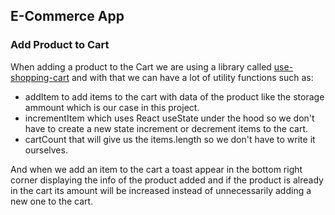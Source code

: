 ## E-Commerce App



### Add Product to Cart

When adding a product to the Cart we are using a library called [use-shopping-cart](https://github.com/dayhaysoos/use-shopping-cart#readme) and with that we can have a lot of utility functions such as:
* addItem to add items to the cart with data of the product like the storage ammount which is our case in this project.
* incrementItem which uses React useState under the hood so we don't have to create a new state increment or decrement items to the cart.
* cartCount that will give us the items.length so we don't have to write it ourselves.

And when we add an item to the cart a toast appear in the bottom right corner displaying the info of the product added and if the product is already in the cart its amount will be increased instead of unnecessarily adding a new one to the cart.


